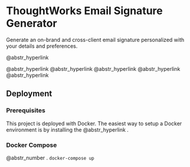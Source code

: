 # ThoughtWorks Email Signature Generator

Generate an on-brand and cross-client email signature personalized with your details and preferences.

@abstr_hyperlink 

@abstr_hyperlink @abstr_hyperlink @abstr_hyperlink @abstr_hyperlink @abstr_hyperlink 

## Deployment

### Prerequisites

This project is deployed with Docker. The easiest way to setup a Docker environment is by installing the @abstr_hyperlink .

### Docker Compose

@abstr_number . `docker-compose up`
